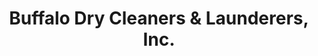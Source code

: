 ---
title: "Buffalo Dry Cleaners & Launderers, Inc."
url: /buffalo/buffalo-dry-cleaners-and-launderers-inc/
shop: laundry
---